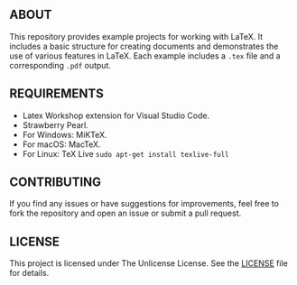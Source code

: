 ## ABOUT

This repository provides example projects for working with LaTeX. It includes a basic structure for creating documents and demonstrates the use of various features in LaTeX. Each example includes a `.tex` file and a corresponding `.pdf` output.

## REQUIREMENTS

- Latex Workshop extension for Visual Studio Code.
- Strawberry Pearl.
- For Windows: MiKTeX.
- For macOS: MacTeX.
- For Linux: TeX Live `sudo apt-get install texlive-full`

## CONTRIBUTING

If you find any issues or have suggestions for improvements, feel free to fork the repository and open an issue or submit a pull request.

## LICENSE

This project is licensed under The Unlicense License. See the [LICENSE](https://github.com/jotavare/latex-examples/blob/main/LICENSE) file for details.
